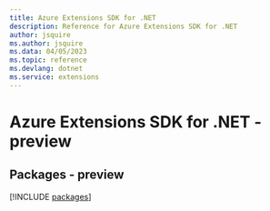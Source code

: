 ```yaml
---
title: Azure Extensions SDK for .NET
description: Reference for Azure Extensions SDK for .NET
author: jsquire
ms.author: jsquire
ms.data: 04/05/2023
ms.topic: reference
ms.devlang: dotnet
ms.service: extensions
---
```

# Azure Extensions SDK for .NET - preview
## Packages - preview
[!INCLUDE [packages](extensions-index.md)]